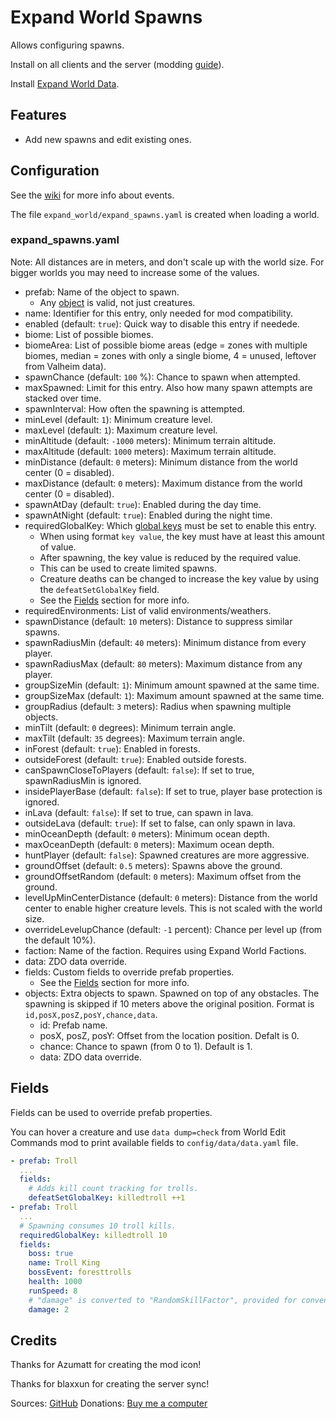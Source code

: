 # Expand World Spawns

Allows configuring spawns.

Install on all clients and the server (modding [guide](https://youtu.be/L9ljm2eKLrk)).

Install [Expand World Data](https://valheim.thunderstore.io/package/JereKuusela/Expand_World_Data/).

## Features

- Add new spawns and edit existing ones.

## Configuration

See the [wiki](https://valheim.fandom.com/wiki/Spawn_zones) for more info about events.

The file `expand_world/expand_spawns.yaml` is created when loading a world.

### expand_spawns.yaml

Note: All distances are in meters, and don't scale up with the world size. For bigger worlds you may need to increase some of the values.

- prefab: Name of the object to spawn.
  - Any [object](https://valheim.fandom.com/wiki/Item_IDs) is valid, not just creatures.
- name: Identifier for this entry, only needed for mod compatibility.
- enabled (default: `true`): Quick way to disable this entry if needede.
- biome: List of possible biomes.
- biomeArea: List of possible biome areas (edge = zones with multiple biomes, median = zones with only a single biome, 4 = unused, leftover from Valheim data).
- spawnChance (default: `100` %): Chance to spawn when attempted.
- maxSpawned: Limit for this entry. Also how many spawn attempts are stacked over time.
- spawnInterval: How often the spawning is attempted.
- minLevel (default: `1`): Minimum creature level.
- maxLevel (default: `1`): Maximum creature level.
- minAltitude (default: `-1000` meters): Minimum terrain altitude.
- maxAltitude (default: `1000` meters): Maximum terrain altitude.
- minDistance (default: `0` meters): Minimum distance from the world center (0 = disabled).
- maxDistance (default: `0` meters): Maximum distance from the world center (0 = disabled).
- spawnAtDay (default: `true`): Enabled during the day time.
- spawnAtNight (default: `true`): Enabled during the night time.
- requiredGlobalKey: Which [global keys](https://valheim.fandom.com/wiki/Global_Keys) must be set to enable this entry.
  - When using format `key value`, the key must have at least this amount of value.
  - After spawning, the key value is reduced by the required value.
  - This can be used to create limited spawns.
  - Creature deaths can be changed to increase the key value by using the `defeatSetGlobalKey` field.
  - See the [Fields](#fields) section for more info.
- requiredEnvironments: List of valid environments/weathers.
- spawnDistance (default: `10` meters): Distance to suppress similar spawns.
- spawnRadiusMin (default: `40` meters): Minimum distance from every player.
- spawnRadiusMax (default: `80` meters): Maximum distance from any player.
- groupSizeMin (default: `1`): Minimum amount spawned at the same time.
- groupSizeMax (default: `1`): Maximum amount spawned at the same time.
- groupRadius (default: `3` meters): Radius when spawning multiple objects.
- minTilt (default: `0` degrees): Minimum terrain angle.
- maxTilt (default: `35` degrees): Maximum terrain angle.
- inForest (default: `true`): Enabled in forests.
- outsideForest (default: `true`): Enabled outside forests.
- canSpawnCloseToPlayers (default: `false`): If set to true, spawnRadiusMin is ignored.
- insidePlayerBase (default: `false`): If set to true, player base protection is ignored.
- inLava (default: `false`): If set to true, can spawn in lava.
- outsideLava (default: `true`): If set to false, can only spawn in lava.
- minOceanDepth (default: `0` meters): Minimum ocean depth.
- maxOceanDepth (default: `0` meters): Maximum ocean depth.
- huntPlayer (default: `false`): Spawned creatures are more aggressive.
- groundOffset (default: `0.5` meters): Spawns above the ground.
- groundOffsetRandom (default: `0` meters): Maximum offset from the ground.
- levelUpMinCenterDistance (default: `0` meters): Distance from the world center to enable higher creature levels. This is not scaled with the world size.
- overrideLevelupChance (default: `-1` percent): Chance per level up (from the default 10%).
- faction: Name of the faction. Requires using Expand World Factions.
- data: ZDO data override.
- fields: Custom fields to override prefab properties.
  - See the [Fields](#fields) section for more info.
- objects: Extra objects to spawn. Spawned on top of any obstacles. The spawning is skipped if 10 meters above the original position. Format is `id,posX,posZ,posY,chance,data`.
  - id: Prefab name.
  - posX, posZ, posY: Offset from the location position. Defalt is 0.
  - chance: Chance to spawn (from 0 to 1). Default is 1.
  - data: ZDO data override.

## Fields

Fields can be used to override prefab properties.

You can hover a creature and use `data dump=check` from World Edit Commands mod to print available fields to `config/data/data.yaml` file.

```yaml
- prefab: Troll
  ...
  fields:
    # Adds kill count tracking for trolls.
    defeatSetGlobalKey: killedtroll ++1
- prefab: Troll
  ...
  # Spawning consumes 10 troll kills.
  requiredGlobalKey: killedtroll 10
  fields:
    boss: true
    name: Troll King
    bossEvent: foresttrolls
    health: 1000
    runSpeed: 8
    # "damage" is converted to "RandomSkillFactor", provided for convenience.
    damage: 2
```

## Credits

Thanks for Azumatt for creating the mod icon!

Thanks for blaxxun for creating the server sync!

Sources: [GitHub](https://github.com/JereKuusela/valheim-expand_world_spawns)
Donations: [Buy me a computer](https://www.buymeacoffee.com/jerekuusela)
